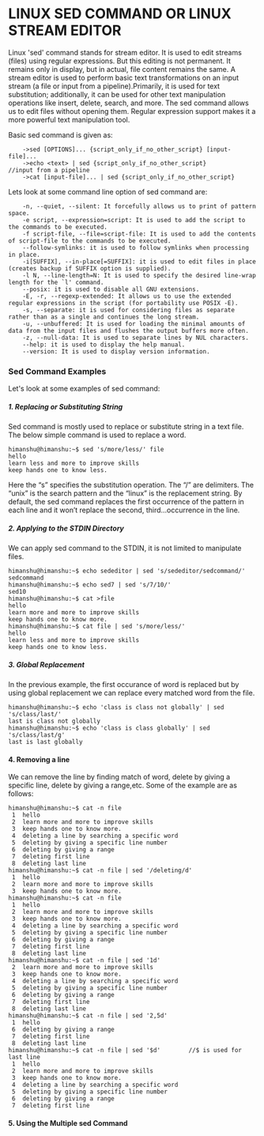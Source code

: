 # LINUX SED COMMAND OR LINUX STREAM EDITOR

Linux 'sed' command stands for stream editor. It is used to edit streams (files) using regular expressions. But this editing is not permanent. 
It remains only in display, but in actual, file content remains the same.
A stream editor is used to perform basic text transformations on an input stream (a file or input from a pipeline).Primarily, 
it is used for text substitution; additionally, it can be used for other text manipulation operations like insert, delete, search, and more. 
The sed command allows us to edit files without opening them. Regular expression support makes it a more powerful text manipulation tool.

Basic sed command is given as:
            
        ->sed [OPTIONS]... {script_only_if_no_other_script} [input-file]...
        ->echo <text> | sed {script_only_if_no_other_script}          //input from a pipeline
        ->cat [input-file]... | sed {script_only_if_no_other_script}

Lets look at some command line option of sed command are:

        -n, --quiet, --silent: It forcefully allows us to print of pattern space.
        -e script, --expression=script: It is used to add the script to the commands to be executed.
        -f script-file, --file=script-file: It is used to add the contents of script-file to the commands to be executed.
        --follow-symlinks: it is used to follow symlinks when processing in place.
        -i[SUFFIX], --in-place[=SUFFIX]: it is used to edit files in place (creates backup if SUFFIX option is supplied).
        -l N, --line-length=N: It is used to specify the desired line-wrap length for the `l' command.
        --posix: it is used to disable all GNU extensions.
        -E, -r, --regexp-extended: It allows us to use the extended regular expressions in the script (for portability use POSIX -E).
        -s, --separate: it is used for considering files as separate rather than as a single and continues the long stream.
        -u, --unbuffered: It is used for loading the minimal amounts of data from the input files and flushes the output buffers more often.
        -z, --null-data: It is used to separate lines by NUL characters.
        --help: it is used to display the help manual.
        --version: It is used to display version information.
            
### Sed Command Examples
Let's look at some examples of sed command:

##### 1. Replacing or Substituting String
Sed command is mostly used to replace or substitute string in a text file. The below simple command
is used to replace a word.

    himanshu@himanshu:~$ sed 's/more/less/' file
    hello
    learn less and more to improve skills
    keep hands one to know less.
    
Here the “s” specifies the substitution operation. The “/” are delimiters. The “unix” is the search pattern and the “linux” is the replacement string.
By default, the sed command replaces the first occurrence of the pattern in each line and it won’t replace the second, third…occurrence in the line.


##### 2. Applying to the STDIN Directory
We can apply sed command to the STDIN, it is not limited to manipulate files.

    himanshu@himanshu:~$ echo sededitor | sed 's/sededitor/sedcommand/'
    sedcommand
    himanshu@himanshu:~$ echo sed7 | sed 's/7/10/'
    sed10
    himanshu@himanshu:~$ cat >file
    hello
    learn more and more to improve skills
    keep hands one to know more.
    himanshu@himanshu:~$ cat file | sed 's/more/less/'
    hello
    learn less and more to improve skills
    keep hands one to know less.
    
##### 3. Global Replacement
In the previous example, the first occurance of word is replaced but by using global replacement we can replace every matched word from the file.
    
    himanshu@himanshu:~$ echo 'class is class not globally' | sed 's/class/last/'
    last is class not globally
    himanshu@himanshu:~$ echo 'class is class globally' | sed 's/class/last/g'
    last is last globally
    
#### 4. Removing a line
We can remove the line by finding match of word, delete by giving a specific line, delete by giving a range,etc. Some of the example are as follows:

    himanshu@himanshu:~$ cat -n file
     1	hello
     2	learn more and more to improve skills
     3	keep hands one to know more.
     4	deleting a line by searching a specific word
     5	deleting by giving a specific line number
     6	deleting by giving a range
     7	deleting first line 
     8	deleting last line
    himanshu@himanshu:~$ cat -n file | sed '/deleting/d'
     1	hello
     2	learn more and more to improve skills
     3	keep hands one to know more.
    himanshu@himanshu:~$ cat -n file
     1	hello
     2	learn more and more to improve skills
     3	keep hands one to know more.
     4	deleting a line by searching a specific word
     5	deleting by giving a specific line number
     6	deleting by giving a range
     7	deleting first line 
     8	deleting last line
    himanshu@himanshu:~$ cat -n file | sed '1d'
     2	learn more and more to improve skills
     3	keep hands one to know more.
     4	deleting a line by searching a specific word
     5	deleting by giving a specific line number
     6	deleting by giving a range
     7	deleting first line 
     8	deleting last line
    himanshu@himanshu:~$ cat -n file | sed '2,5d'
     1	hello
     6	deleting by giving a range
     7	deleting first line 
     8	deleting last line
    himanshu@himanshu:~$ cat -n file | sed '$d'        //$ is used for last line
     1	hello
     2	learn more and more to improve skills
     3	keep hands one to know more.
     4	deleting a line by searching a specific word
     5	deleting by giving a specific line number
     6	deleting by giving a range
     7	deleting first line 

#### 5. Using the Multiple sed Command



